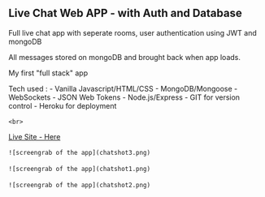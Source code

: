 ## Live Chat Web APP - with Auth and Database ##

Full live chat app with seperate rooms, user authentication using JWT and mongoDB 

All messages stored on mongoDB and brought back when app loads.

My first "full stack" app

Tech used : 
    - Vanilla Javascript/HTML/CSS
    - MongoDB/Mongoose
    - WebSockets
    - JSON Web Tokens
    - Node.js/Express
    - GIT for version control
    - Heroku for deployment

    <br>

[Live Site - Here](https://webchat-unichat.herokuapp.com/)

    ![screengrab of the app](chatshot3.png)

    ![screengrab of the app](chatshot1.png)

    ![screengrab of the app](chatshot2.png)